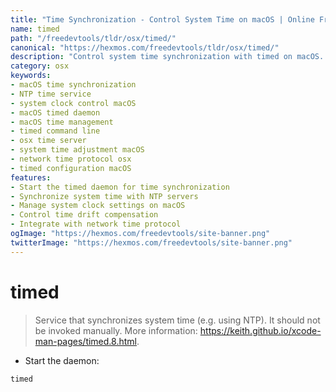 ```yaml
---
title: "Time Synchronization - Control System Time on macOS | Online Free DevTools by Hexmos"
name: timed
path: "/freedevtools/tldr/osx/timed/"
canonical: "https://hexmos.com/freedevtools/tldr/osx/timed/"
description: "Control system time synchronization with timed on macOS. Synchronize, adjust, and manage system clock using NTP. Free online tool, no registration required."
category: osx
keywords:
- macOS time synchronization
- NTP time service
- system clock control macOS
- macOS timed daemon
- macOS time management
- timed command line
- osx time server
- system time adjustment macOS
- network time protocol osx
- timed configuration macOS
features:
- Start the timed daemon for time synchronization
- Synchronize system time with NTP servers
- Manage system clock settings on macOS
- Control time drift compensation
- Integrate with network time protocol
ogImage: "https://hexmos.com/freedevtools/site-banner.png"
twitterImage: "https://hexmos.com/freedevtools/site-banner.png"
---
```


# timed

> Service that synchronizes system time (e.g. using NTP).
> It should not be invoked manually.
> More information: <https://keith.github.io/xcode-man-pages/timed.8.html>.

- Start the daemon:

`timed`
